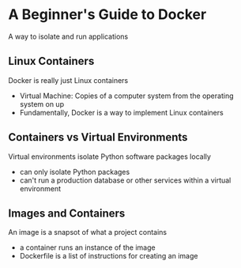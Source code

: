 # A Beginner's Guide to Docker

A way to isolate and run applications

## Linux Containers

Docker is really just Linux containers
- Virtual Machine: Copies of a computer system from the operating system on up
- Fundamentally, Docker is a way to implement Linux containers

## Containers vs Virtual Environments

Virtual environments isolate Python software packages locally
- can only isolate Python packages
- can't run a production database or other services within a virtual environment

## Images and Containers

An image is a snapsot of what a project contains
- a container runs an instance of the image
- Dockerfile is a list of instructions for creating an image
